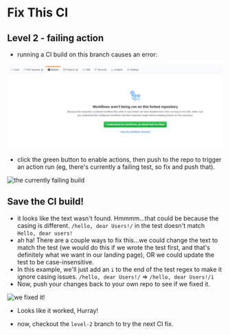 # Fix This CI

## Level 2 - failing action

- running a CI build on this branch causes an error:

![disabled actions on forks](img/disabled-actions.png)

- click the green button to enable actions, then push to the repo to trigger an action run (eg, there's currently a failing test, so fix and push that).

![the currently failing build](img/failing-workflow.png)

## Save the CI build!
- it looks like the text wasn't found. Hmmmm...that could be because the casing
is different.
`/hello, dear Users!/` in the test doesn't match `Hello, dear users!`
- ah ha! There are a couple ways to fix this...we could change the text to match
the test (we would do this if we wrote the test first, and that's definitely what
we want in our landing page), OR we could update the test to be case-insensitive.
- In this example, we'll just add an `i` to the end of the test regex to make it
ignore casing issues.
`/hello, dear Users!/` => `/hello, dear Users!/i`
- Now, push your changes back to your own repo to see if we fixed it.

![we fixed it!](img/it-worked.png)

- Looks like it worked, Hurray!

- now, checkout the `level-2` branch to try the next CI fix.
